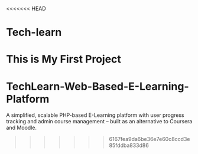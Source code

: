 <<<<<<< HEAD
# Tech-learn
This is My First Project
=======
# TechLearn-Web-Based-E-Learning-Platform
A simplified, scalable PHP-based E-Learning platform with user progress tracking and admin course management – built as an alternative to Coursera and Moodle.
>>>>>>> 6167fea9da6be36e7e60c8ccd3e85fddba833d86

